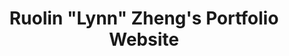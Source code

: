---
layout: resume
title: Ruolin "Lynn" Zheng's Portfolio Website

first_name: Ruolin
nickname: Lynn
last_name: Zheng
phone: (773) 322-0142
email: ruolinzheng@uchicago.edu

intro:
  - Hello, I'm Ruolin (pronounced <i>RU-LEEN</i>) or you can just call my Lynn. I’m a junior student at the University of Chicago double-majoring in Computer Science and Statistics. Curretly, I’m actively looking for Summer 2020 Software Engineering Internships.
  - My most proficient programming languages are Python, C/C++. I worked as an Embedded IoT Software Development Intern in my most recent internship, building a PC App for home security cameras. I also have experience in Machine Learning, Computer Systems, and Web Development from my other internships, coursework, and extracurricular activities. 
  - Outside the classroom, I love working on side projects in Web Development, Game Development, and so on. I’m also the Program Development Chair of UChicago TechTeam, a student civic tech organization. I lead weekly workshops on topics like Python for Data Analysis.

social:
  - icon: github
    link: https://github.com/RuolinZheng08
  - icon: linkedin-in
    link: https://www.linkedin.com/in/ruolin-zheng/
  - icon: medium-m
    link: https://medium.com/@ruolinzheng

blog: https://medium.com/@ruolinzheng
---